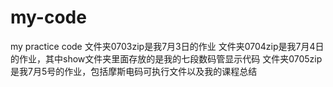# my-code
my practice code
文件夹0703zip是我7月3日的作业
文件夹0704zip是我7月4日的作业，其中show文件夹里面存放的是我的七段数码管显示代码
文件夹0705zip是我7月5号的作业，包括摩斯电码可执行文件以及我的课程总结
